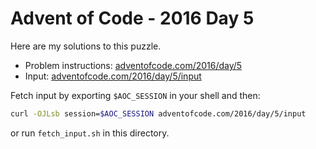 # Advent of Code - 2016 Day 5
Here are my solutions to this puzzle.

* Problem instructions: [adventofcode.com/2016/day/5](https://adventofcode.com/2016/day/5)
* Input: [adventofcode.com/2016/day/5/input](https://adventofcode.com/2016/day/5/input)

Fetch input by exporting `$AOC_SESSION` in your shell and then:
```bash
curl -OJLsb session=$AOC_SESSION adventofcode.com/2016/day/5/input
```

or run `fetch_input.sh` in this directory.
